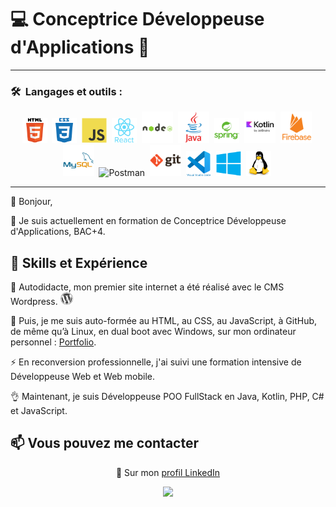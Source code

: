 # 💻 Conceptrice Développeuse d'Applications 📱
---

### 🛠 &nbsp;Langages et outils :

<p align="center">   
<img src="https://github.com/devicons/devicon/blob/master/icons/html5/html5-original-wordmark.svg" title="HTML5" alt="HTML" width="40" height="40"/>&nbsp;
<img src="https://github.com/devicons/devicon/blob/master/icons/css3/css3-plain-wordmark.svg"  title="CSS3" alt="CSS" width="40" height="40"/>&nbsp;
<img src="https://github.com/devicons/devicon/blob/master/icons/javascript/javascript-original.svg" title="JavaScript" alt="JavaScript" width="40" height="40"/>&nbsp;
<img src="https://github.com/devicons/devicon/blob/master/icons/react/react-original-wordmark.svg" title="React" alt="React" width="40" height="40"/>&nbsp;
<img src="https://github.com/devicons/devicon/blob/master/icons/nodejs/nodejs-original-wordmark.svg" title="NodeJS" alt="NodeJS" width="50" height="50"/>&nbsp;
<img src="https://github.com/devicons/devicon/blob/master/icons/java/java-original-wordmark.svg" title="Java" alt="Java" width="50" height="50"/>&nbsp;
<img src="https://github.com/devicons/devicon/blob/master/icons/spring/spring-original-wordmark.svg" title="Spring" alt="Spring" width="40" height="40"/>&nbsp;
<img src="https://github.com/devicons/devicon/blob/master/icons/kotlin/kotlin-original-wordmark.svg" title="kotlin" alt="kotlin" width="50" height="50"/>&nbsp;
<img src="https://github.com/devicons/devicon/blob/master/icons/firebase/firebase-plain-wordmark.svg" title="Firebase" alt="Firebase" width="50" height="50"/>&nbsp;
<img src="https://github.com/devicons/devicon/blob/master/icons/mysql/mysql-original-wordmark.svg" title="MySQL"  alt="MySQL" width="50" height="50"/>&nbsp;
<img src="https://www.vectorlogo.zone/logos/getpostman/getpostman-icon.svg" title="Postman"  alt="Postman" width="40" height="40"/>&nbsp;
<img src="https://github.com/devicons/devicon/blob/master/icons/git/git-original-wordmark.svg" title="Git" **alt="Git" width="50" height="50"/>&nbsp;
<img src="https://github.com/devicons/devicon/blob/master/icons/vscode/vscode-original-wordmark.svg" title="vscode" **alt="vscode" width="40" height="40"/>&nbsp;
<img src="https://github.com/devicons/devicon/blob/master/icons/windows8/windows8-original.svg" title="windows" **alt="windows" width="40" height="40"/>&nbsp;
<img src="https://github.com/devicons/devicon/blob/master/icons/linux/linux-original.svg" title="linux" **alt="linux" width="40" height="40"/>&nbsp;
</p>

---


👋 Bonjour, 

🌱 Je suis actuellement en formation de Conceptrice Développeuse d'Applications, BAC+4.


## 💯 Skills et Expérience

🔭 Autodidacte, mon premier site internet a été réalisé avec le CMS Wordpress. <img src="https://github.com/devicons/devicon/blob/master/icons/wordpress/wordpress-plain.svg" title="wordpress" alt="wordpress" width="20" height="20"/> 

📅 Puis, je me suis auto-formée au HTML, au CSS, au JavaScript, à GitHub,
   de même qu’à Linux, en dual boot avec Windows, sur mon ordinateur personnel : [Portfolio](https://duchenedaphne.github.io).

⚡ En reconversion professionnelle, j'ai suivi une formation intensive de
   Développeuse Web et Web mobile.

👌 Maintenant, je suis Développeuse POO FullStack en Java, Kotlin, PHP, C# et JavaScript.


## 📫 Vous pouvez me contacter

<p align="center"> 
💬 Sur mon <a href='https://fr.linkedin.com/in/duchenedaphne/'>profil LinkedIn</a> 
<p>
<p align="center"> 
<img src="https://gifimage.net/wp-content/uploads/2018/06/world-wide-web-gif-11.gif">
<p>

<!---
duchenedaphne/duchenedaphne is a ✨ special ✨ repository because its `README.md` (this file) appears on your GitHub profile.
You can click the Preview link to take a look at your changes.
--->



